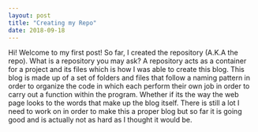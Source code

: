 ```yaml
---
layout: post
title: "Creating my Repo"
date: 2018-09-18
---
```

Hi! Welcome to my first post! So far, I created the repository (A.K.A the repo). What is a repository you may ask? A repository acts as a container for a project and its files which is how I was able to create this blog. This blog is made up of a set of folders and files that follow a naming pattern in order to organize the code in which each perform their own job in order to carry out a function within the program. Whether if its the way the web page looks to the words that make up the blog itself. There is still a lot I need to work on in order to make this a proper blog but so far it is going good and is actually not as hard as I thought it would be.
